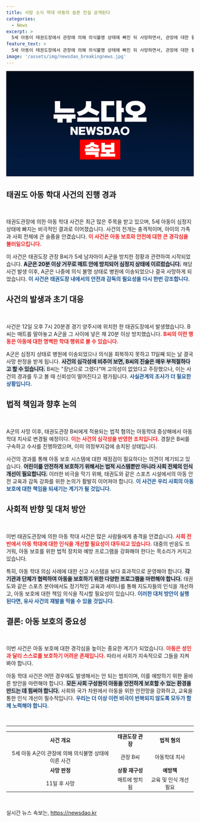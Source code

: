 ```yaml
---
title: 사망 소식 학대 아동의 슬픈 진실 공개된다
categories:
  - News
excerpt: >
  5세 아동이 태권도장에서 관장에 의해 의식불명 상태에 빠진 뒤 사망하면서, 관장에 대한 혐의가 아동학대 치사로 변경될 조짐을 보이고 있습니다. 사건의 진실이 밝혀질까? 클릭해서 자세한 내용을 확인하세요!
feature_text: >
  5세 아동이 태권도장에서 관장에 의해 의식불명 상태에 빠진 뒤 사망하면서, 관장에 대한 혐의가 아동학대 치사로 변경될 조짐을 보이고 있습니다. 사건의 진실이 밝혀질까? 클릭해서 자세한 내용을 확인하세요!
image: '/assets/img/newsdao_breakingnews.jpg'
---
```


<p><img src="/assets/img/newsdao_breakingnews.jpg" alt="implanttips 속보" /></p>

<h2 data-ke-size="size26">태권도 아동 학대 사건의 진행 경과</h2>

<p data-ke-size="size16">&nbsp;</p>

<p>태권도관장에 의한 아동 학대 사건은 최근 많은 주목을 받고 있으며, 5세 아동이 심정지 상태에 빠지는 비극적인 결과로 이어졌습니다. 사건의 전개는 충격적이며, 아이의 가족과 사회 전체에 큰 슬픔을 안겼습니다. <b><span style="color: #ee2323;">이 사건은 아동 보호와 안전에 대한 큰 경각심을 불러일으킵니다.</span></b> </p>

<p>이 사건은 태권도장 관장 B씨가 5세 남자아이 A군을 방치한 정황과 관련하여 시작되었습니다. <b><span style="background-color: #21538527;">A군은 20분 이상 거꾸로 매트 안에 방치되어 심정지 상태에 이르렀습니다.</span></b> 해당 사건 발생 이후, A군은 나중에 의식 불명 상태로 병원에 이송되었으나 결국 사망하게 되었습니다. <b><span style="color: #1a5490;">이 사건은 태권도장 내에서의 안전과 감독의 필요성을 다시 한번 강조합니다.</span></b></p>

<h2 data-ke-size="size26">사건의 발생과 초기 대응</h2>

<p data-ke-size="size16">&nbsp;</p>

<p>사건은 12일 오후 7시 20분경 경기 양주시에 위치한 한 태권도장에서 발생했습니다. B씨는 매트를 말아놓고 A군을 그 사이에 넣은 채 20분 이상 방치했습니다. <b><span style="color: #ee2323;">B씨의 이런 행동은 아동에 대한 명백한 학대 행위로 볼 수 있습니다.</span></b> </p>

<p>A군은 심정지 상태로 병원에 이송되었으나 의식을 회복하지 못하고 11일째 되는 날 결국 사망 판정을 받게 됩니다. <b><span style="background-color: #21538527;">사건의 심각성에 비추어 보면, B씨의 진술은 매우 부적절하다고 할 수 있습니다.</span></b> B씨는 "장난으로 그랬다"며 고의성이 없었다고 주장했으나, 이는 사건의 경과를 두고 볼 때 신뢰성이 떨어진다고 평가됩니다. <b><span style="color: #1a5490;">사실관계의 조사가 더 필요한 상황입니다.</span></b></p>

<h2 data-ke-size="size26">법적 책임과 향후 논의</h2>

<p data-ke-size="size16">&nbsp;</p>

<p>A군의 사망 이후, 태권도관장 B씨에게 적용되는 법적 혐의는 아동학대 중상해에서 아동학대 치사로 변경될 예정이다. <b><span style="color: #ee2323;">이는 사건의 심각성을 반영한 조치입니다.</span></b> 경찰은 B씨를 구속하고 수사를 진행하였으며, 이미 의정부지검에 송치된 상태입니다. </p>

<p>사건의 경과를 통해 아동 보호 시스템에 대한 재점검이 필요하다는 의견이 제기되고 있습니다. <b><span style="background-color: #21538527;">어린이를 안전하게 보호하기 위해서는 법적 시스템뿐만 아니라 사회 전체의 인식 개선이 필요합니다.</span></b> 이러한 비극을 막기 위해, 태권도와 같은 스포츠 시설에서의 아동 안전 교육과 감독 강화를 위한 논의가 활발히 이어져야 합니다. <b><span style="color: #1a5490;">이 사건은 우리 사회의 아동 보호에 대한 책임을 되새기는 계기가 될 것입니다.</span></b></p>

<h2 data-ke-size="size26">사회적 반향 및 대처 방안</h2>

<p data-ke-size="size16">&nbsp;</p>

<p>이번 태권도관장에 의한 아동 학대 사건은 많은 사람들에게 충격을 안겼습니다. <b><span style="color: #ee2323;">사회 전반에서 아동 학대에 대한 인식을 개선할 필요성이 대두되고 있습니다.</span></b> 대중의 반응도 뜨거워, 아동 보호를 위한 법적 장치와 예방 프로그램을 강화해야 한다는 목소리가 커지고 있습니다. </p>

<p>특히, 아동 학대 의심 사례에 대한 신고 시스템을 보다 효과적으로 운영해야 합니다. <b><span style="background-color: #21538527;">각 기관과 단체가 협력하여 아동을 보호하기 위한 다양한 프로그램을 마련해야 합니다.</span></b> 태권도와 같은 스포츠 분야에서도 정기적인 교육과 세미나를 통해 지도자들의 인식을 개선하고, 아동 보호에 대한 책임 의식을 직시할 필요성이 있습니다. <b><span style="color: #1a5490;">이러한 대처 방안이 실행된다면, 유사 사건의 재발을 막을 수 있을 것입니다.</span></b></p>

<h2 data-ke-size="size26">결론: 아동 보호의 중요성</h2>

<p data-ke-size="size16">&nbsp;</p>

<p>이번 사건은 아동 보호에 대한 경각심을 높이는 중요한 계기가 되었습니다. <b><span style="color: #ee2323;">아동은 성인과 달리 스스로를 보호하기 어려운 존재입니다.</span></b> 따라서 사회가 지속적으로 그들을 지켜봐야 합니다. </p>

<p>아동 학대 사건은 어떤 경우에도 발생해서는 안 되는 범죄이며, 이를 예방하기 위한 올바른 방안을 마련해야 합니다. <b><span style="background-color: #21538527;">모든 사회 구성원이 아동을 안전하게 보호할 수 있는 환경을 만드는 데 힘써야 합니다.</span></b> 사회와 국가 차원에서 아동을 위한 안전망을 강화하고, 교육을 통한 인식 개선이 필수적입니다. <b><span style="color: #1a5490;">우리는 더 이상 이런 비극이 반복되지 않도록 모두가 함께 노력해야 합니다.</span></b> </p>

<p data-ke-size="size16">&nbsp;</p>

<hr>

<table style="width: 100%; border-collapse: collapse;">
<tr>
<td style="text-align: center; height: 17px;"><b>사건 개요</b></td>
<td style="text-align: center; height: 17px;"><b>태권도장 관장</b></td>
<td style="text-align: center; height: 17px;"><b>법적 혐의</b></td>
</tr>
<tr>
<td style="text-align: center; height: 17px;">5세 아동 A군이 관장에 의해 의식불명 상태에 이른 사건</td>
<td style="text-align: center; height: 17px;">관장 B씨</td>
<td style="text-align: center; height: 17px;">아동학대 치사</td>
</tr>
<tr>
<td style="text-align: center; height: 17px;"><b>사망 판정</b></td>
<td style="text-align: center; height: 17px;"><b>상황 재구성</b></td>
<td style="text-align: center; height: 17px;"><b>예방책</b></td>
</tr>
<tr>
<td style="text-align: center; height: 17px;">11일 후 사망</td>
<td style="text-align: center; height: 17px;">매트에 방치됨</td>
<td style="text-align: center; height: 17px;">교육 및 인식 개선 필요</td>
</tr>
</table>

<p data-ke-size="size16">&nbsp;</p>
실시간 뉴스 속보는, <a href="https://newsdao.kr" rel="dofollow">https://newsdao.kr</a>


